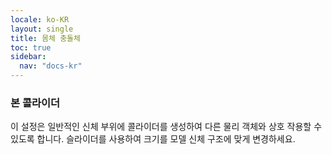 ```yaml
---
locale: ko-KR
layout: single
title: 몸체 충돌체
toc: true
sidebar:
  nav: "docs-kr"
---
```

### 본 콜라이더
이 설정은 일반적인 신체 부위에 콜라이더를 생성하여 다른 물리 객체와 상호 작용할 수 있도록 합니다. 슬라이더를 사용하여 크기를 모델 신체 구조에 맞게 변경하세요.